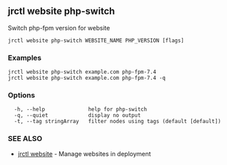 ## jrctl website php-switch

Switch php-fpm version for website

```
jrctl website php-switch WEBSITE_NAME PHP_VERSION [flags]
```

### Examples

```
jrctl website php-switch example.com php-fpm-7.4
jrctl website php-switch example.com php-fpm-7.4 -q
```

### Options

```
  -h, --help              help for php-switch
  -q, --quiet             display no output
  -t, --tag stringArray   filter nodes using tags (default [default])
```

### SEE ALSO

* [jrctl website](jrctl_website.md)	 - Manage websites in deployment

